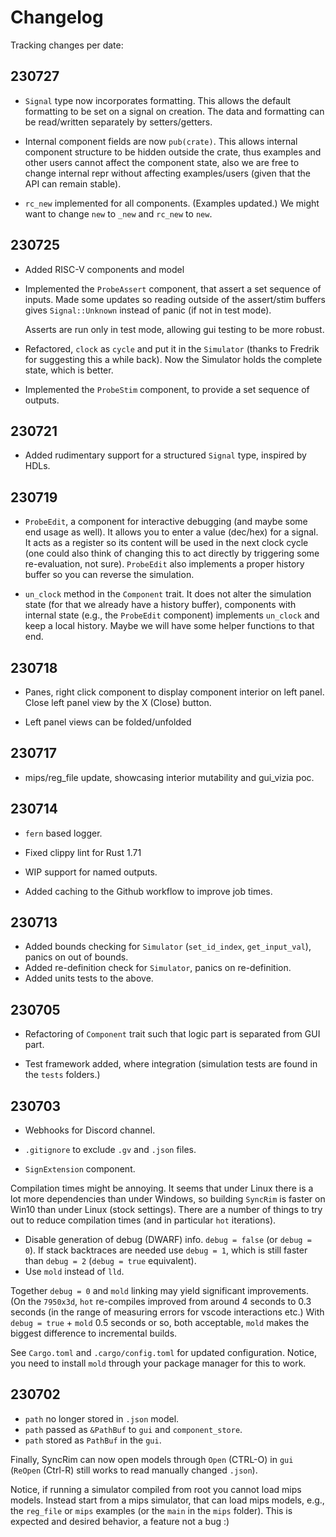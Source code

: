 # Changelog

Tracking changes per date:

## 230727

- `Signal` type now incorporates formatting. This allows the default formatting to be set on a signal on creation. The data and formatting can be read/written separately by setters/getters.
  
- Internal component fields are now `pub(crate)`. This allows internal component structure to be hidden outside the crate, thus examples and other users cannot affect the component state, also we are free to change internal repr without affecting examples/users (given that the API can remain stable).

- `rc_new` implemented for all components. (Examples updated.) We might want to change `new` to `_new` and `rc_new` to `new`.
  
## 230725

- Added RISC-V components and model

- Implemented the `ProbeAssert` component, that assert a set sequence of inputs. Made some updates so reading outside of the assert/stim buffers gives `Signal::Unknown` instead of panic (if not in test mode).

  Asserts are run only in test mode, allowing gui testing to be more robust.

- Refactored, `clock` as `cycle` and put it in the `Simulator` (thanks to Fredrik for suggesting this a while back). Now the Simulator holds the complete state, which is better.

- Implemented the `ProbeStim` component, to provide a set sequence of outputs.
  
## 230721

- Added rudimentary support for a structured `Signal` type, inspired by HDLs.

## 230719

- `ProbeEdit`, a component for interactive debugging (and maybe some end usage as well). It allows you to enter a value (dec/hex) for a signal. It acts as a register so its content will be used in the next clock cycle (one could also think of changing this to act directly by triggering some re-evaluation, not sure). `ProbeEdit` also implements a proper history buffer so you can reverse the simulation.

- `un_clock` method in the `Component` trait. It does not alter the simulation state (for that we already have a history buffer), components with internal state (e.g., the `ProbeEdit` component) implements `un_clock` and keep a local history. Maybe we will have some helper functions to that end.

## 230718

- Panes, right click component to display component interior on left panel. Close left panel view by the X (Close) button.

- Left panel views can be folded/unfolded

## 230717

- mips/reg_file update, showcasing interior mutability and gui_vizia poc.
  
## 230714

- `fern` based logger.

- Fixed clippy lint for Rust 1.71

- WIP support for named outputs.

- Added caching to the Github workflow to improve job times.

## 230713

- Added bounds checking for `Simulator` (`set_id_index`, `get_input_val`), panics on out of bounds.
- Added re-definition check for `Simulator`, panics on re-definition.
- Added units tests to the above.

## 230705

- Refactoring of `Component` trait such that logic part is separated from GUI part.

- Test framework added, where integration (simulation tests are found in the `tests` folders.)

## 230703

- Webhooks for Discord channel.

- `.gitignore` to exclude `.gv` and `.json` files.

- `SignExtension` component.

Compilation times might be annoying. It seems that under Linux there is a lot more dependencies than under Windows, so building `SyncRim` is faster on Win10 than under Linux (stock settings). There are a number of things to try out to reduce compilation times (and in particular `hot` iterations).

- Disable generation of debug (DWARF) info. `debug = false` (or `debug = 0`). If stack backtraces are needed use `debug = 1`, which is still faster than `debug = 2` (`debug = true` equivalent).
- Use `mold` instead of `lld`.

Together `debug = 0` and `mold` linking may yield significant improvements. (On the `7950x3d`, `hot` re-compiles improved from around 4 seconds to 0.3 seconds (in the range of measuring errors for vscode interactions etc.) With `debug = true` + `mold` 0.5 seconds or so, both acceptable, `mold` makes the biggest difference to incremental builds.

See `Cargo.toml` and `.cargo/config.toml` for updated configuration. Notice, you need to install `mold` through your package manager for this to work.

## 230702

- `path` no longer stored in `.json` model.
- `path` passed as `&PathBuf` to `gui` and `component_store`.
- `path` stored as `PathBuf` in the `gui`.

Finally, SyncRim can now open models through `Open` (CTRL-O) in `gui` (`ReOpen` (Ctrl-R) still works to read manually changed `.json`).

Notice, if running a simulator compiled from root you cannot load mips models. Instead start from a mips simulator, that can load mips models, e.g., the `reg_file` or `mips` examples (or the `main` in the `mips` folder). This is expected and desired behavior, a feature not a bug :)
